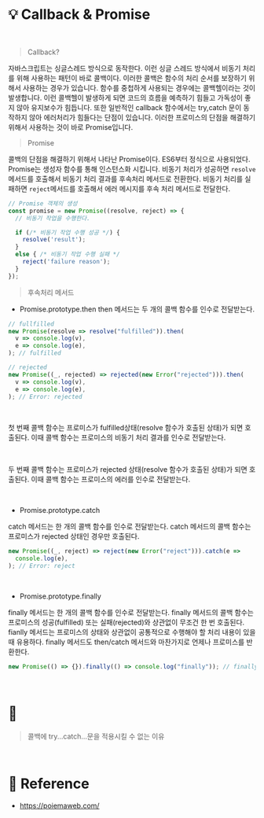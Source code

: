 # 💡 Callback & Promise

<br/>

> Callback?

자바스크립트는 싱글스레드 방식으로 동작한다.
이런 싱글 스레드 방식에서 비동기 처리를 위해 사용하는 패턴이 바로 콜백이다.
이러한 콜백은 함수의 처리 순서를 보장하기 위해서 사용하는 경우가 있습니다.
함수를 중첩하게 사용되는 경우에는 콜백헬이라는 것이 발생합니다.
이런 콜백헬이 발생하게 되면 코드의 흐름을 예측하기 힘들고 가독성이 좋지 않아 유지보수가 힘듭니다.
또한 일반적인 callback 함수에서는 try,catch 문이 동작하지 않아 에러처리가 힘들다는 단점이 있습니다.
이러한 프로미스의 단점을 해결하기 위해서 사용하는 것이 바로 Promise입니다.

> Promise

콜백의 단점을 해결하기 위해서 나타난 Promise이다.
ES6부터 정식으로 사용되었다.
Promise는 생성자 함수를 통해 인스턴스화 시킵니다.
비동기 처리가 성공하면 `resolve`메서드를 호출해서 비동기 처리 결과를 후속처리 메서드로 전환한다.
비동기 처리를 실패하면 `reject`메서드를 호출해서 에러 메시지를 후속 처리 메서드로 전달한다.

```jsx
// Promise 객체의 생성
const promise = new Promise((resolve, reject) => {
  // 비동기 작업을 수행한다.

  if (/* 비동기 작업 수행 성공 */) {
    resolve('result');
  }
  else { /* 비동기 작업 수행 실패 */
    reject('failure reason');
  }
});
```

> 후속처리 메서드

- Promise.prototype.then
  then 메서드는 두 개의 콜백 함수를 인수로 전달받는다.

```jsx
// fullfilled
new Promise(resolve => resolve("fulfilled")).then(
  v => console.log(v),
  e => console.log(e),
); // fulfilled

// rejected
new Promise((_, rejected) => rejected(new Error("rejected"))).then(
  v => console.log(v),
  e => console.log(e),
); // Error: rejected
```

  <br/>

첫 번째 콜백 함수는 프로미스가 fulfilled상태(resolve 함수가 호출된 상태)가 되면 호출된다. 이때 콜백 함수는 프로미스의 비동기 처리 결과를 인수로 전달받는다.

  <br/>

두 번째 콜백 함수는 프로미스가 rejected 상태(resolve 함수가 호출된 상태)가 되면 호출된다. 이때 콜백 함수는 프로미스의 에러를 인수로 전달받는다.

<br/>

- Promise.prototype.catch

catch 메서드는 한 개의 콜백 함수를 인수로 전달받는다. catch 메서드의 콜백 함수는 프로미스가 rejected 상태인 경우만 호출된다.

```jsx
new Promise((_, reject) => reject(new Error("reject"))).catch(e =>
  console.log(e),
); // Error: reject
```

<br/>

- Promise.prototype.finally

finally 메서드는 한 개의 콜백 함수를 인수로 전달받는다. finally 메서드의 콜백 함수는 프로미스의 성공(fulfilled) 또는 실패(rejected)와 상관없이 무조건 한 번 호출된다. fianlly 메서드는 프로미스의 상태와 상관없이 공통적으로 수행해야 할 처리 내용이 있을 때 유용하다. finally 메서드도 then/catch 메서드와 마찬가지로 언제나 프로미스를 반환한다.

```jsx
new Promise(() => {}).finally(() => console.log("finally")); // finally
```

<br/>

# 🚀

> 콜백에 try...catch...문을 적용시킬 수 없는 이유

<br/>

# 🔗 Reference

- https://poiemaweb.com/
